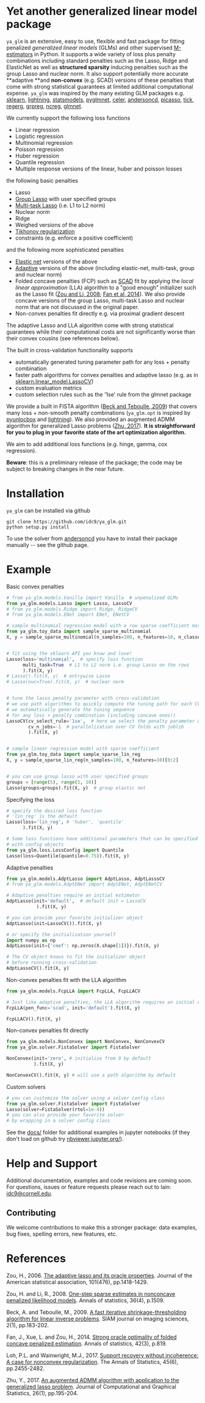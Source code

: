# Yet another generalized linear model package



`ya_glm` is an extensive, easy to use, flexible and fast package for fitting penalized *generalized linear models* (GLMs) and other supervised [M-estimators](https://en.wikipedia.org/wiki/M-estimator) in Python. It supports a wide variety of loss plus penalty combinations including standard penalties such as the Lasso, Ridge and ElasticNet as well as **structured sparsity** inducing penalties such as the group Lasso and nuclear norm. It also support potentially more accurate **adaptive **and **non-convex** (e.g. SCAD) versions of these penalties that come with strong statistical guarantees at limited additional computational expense. `ya_glm` was inspired by the many existing GLM packages e.g. [sklearn](https://scikit-learn.org/stable/), [lightning](https://github.com/scikit-learn-contrib/lightning), [statsmodels](https://www.statsmodels.org/), [pyglmnet](https://github.com/glm-tools/pyglmnet), [celer](https://github.com/mathurinm/celer), [andersoncd](https://github.com/mathurinm/andersoncd), [picasso](https://github.com/jasonge27/picasso), [tick](https://github.com/X-DataInitiative/tick), [regerg](https://github.com/regreg/regreg), [grpreg](https://github.com/pbreheny/grpreg), [ncreg](https://cran.r-project.org/web/packages/ncvreg/index.html), [glmnet](https://glmnet.stanford.edu/articles/glmnet.html).


We currently support the following loss functions

- Linear regression
- Logistic regression
- Multinomial regression
- Poisson regression
- Huber regression
- Quantile regression
- Multiple response versions of the linear, huber and poisson losses

the following basic penalties

- Lasso
- [Group Lasso](https://rss.onlinelibrary.wiley.com/doi/pdfdirect/10.1111/j.1467-9868.2005.00532.x?casa_token=wN_F5iYwNK4AAAAA:4PVnAz4icP5hR9FIRviV0zqnp_QAibv55uYkptKQKezvDoqtMzrSpFyHh15lL4IO1yFJ3Sfl4OwOuA) with user specified groups
- [Multi-task Lasso](https://scikit-learn.org/stable/modules/generated/sklearn.linear_model.MultiTaskLasso.html#sklearn.linear_model.MultiTaskLasso) (i.e. L1 to L2 norm)
- Nuclear norm
- Ridge
- Weighed versions of the above
- [Tikhonov regularization](https://en.wikipedia.org/wiki/Tikhonov_regularization#Tikhonov_regularization)
- constraints (e.g. enforce a positive coefficient)

and the following more sophisticated penalties

- [Elastic net](https://scikit-learn.org/stable/modules/generated/sklearn.linear_model.ElasticNet.html) versions of the above
- [Adaptive](http://users.stat.umn.edu/~zouxx019/Papers/adalasso.pdf) versions of the above (including elastic-net, multi-task, group and nuclear norm)
- Folded concave penalties (FCP) such as [SCAD](https://fan.princeton.edu/papers/01/penlike.pdf) fit by applying the *local linear approximation* (LLA) algorithm to a "good enough" initializer such as the Lasso fit ([Zou and Li, 2008](http://www.personal.psu.edu/ril4/research/AOS0316.pdf); [Fan et al, 2014](https://www.ncbi.nlm.nih.gov/pmc/articles/PMC4295817/)). We also provide concave versions of the group Lasso, multi-task Lasso and nuclear norm that are not discussed in the original paper.
- Non-convex penalties fit directly e.g. via proximal gradient descent

The adaptive Lasso and LLA algorithm come with strong statistical guarantees while their computational costs are not significantly worse than their convex cousins (see references below).

The built in cross-validation functionality supports

- automatically generated tuning parameter path for any loss + penalty combination
- faster path algorithms for convex penalties and adaptive lasso (e.g. as in [sklearn.linear_model.LassoCV](https://scikit-learn.org/stable/modules/generated/sklearn.linear_model.LassoCV.html))
- custom evaluation metrics
- custom selection rules such as the '1se' rule from the glmnet package

We provide a built in FISTA algorithm ([Beck and Teboulle, 2009](https://epubs.siam.org/doi/pdf/10.1137/080716542?casa_token=cjyK5OxcbSoAAAAA:lQOp0YAVKIOv2-vgGUd_YrnZC9VhbgWvZgj4UPbgfw8I7NV44K82vbIu0oz2-xAACBz9k0Lclw)) that covers many loss + non-smooth penalty combinations (`ya_glm.opt` is inspired by [pyunlocbox](https://github.com/epfl-lts2/pyunlocbox) and [lightning](https://github.com/scikit-learn-contrib/lightning)). We also provided an augmented ADMM algorithm for generalized Lasso problems ([Zhu, 2017](https://www.tandfonline.com/doi/full/10.1080/10618600.2015.1114491)). **It is straightforward for you to plug in your favorite state of the art optimization algorithm.**

We aim to add additional loss functions (e.g. hinge, gamma, cox regression).

 **Beware**: this is a preliminary release of the package; the code may be subject to breaking changes in the near future.


# Installation
`ya_glm` can be installed via github
```
git clone https://github.com/idc9/ya_glm.git
python setup.py install
```

To use the solver from [andersoncd](https://github.com/mathurinm/andersoncd) you have to install their package manually -- see the github page.


# Example

Basic convex penalties

```python
# from ya_glm.models.Vanilla import Vanilla  # unpenalized GLMs
from ya_glm.models.Lasso import Lasso, LassoCV
# from ya_glm.models.Ridge import Ridge, RidgeCV
# from ya_glm.models.ENet import ENet, ENetCV

# sample multinomial regression model with a row sparse coefficient matrix
from ya_glm.toy_data import sample_sparse_multinomial
X, y = sample_sparse_multinomial(n_samples=100, n_features=10, n_classes=3)[0:2]


# fit using the sklearn API you know and love!
Lasso(loss='multinomial',  # specify loss function
      multi_task=True  # L1 to L2 norm i.e. group Lasso on the rows
      ).fit(X, y)
# Lasso().fit(X, y)  # entrywise Lasso
# Lasso(nuc=True).fit(X, y)  # nuclear norm


# tune the lasso penalty parameter with cross-validation
# we use path algorithms to quickly compute the tuning path for each CV fold
# we automatically generate the tuning sequence
# for any loss + penalty combination (including concave ones!)
LassoCV(cv_select_rule='1se',  # here we select the penalty parameter with the 1se rule
        cv_n_jobs=-1  # parallelization over CV folds with joblib
        ).fit(X, y)


# sample linear regression model with sparse coefficient
from ya_glm.toy_data import sample_sparse_lin_reg
X, y = sample_sparse_lin_reg(n_samples=100, n_features=10)[0:2]


# you can use group lasso with user specified groups
groups = [range(5), range(5, 10)]
Lasso(groups=groups).fit(X, y)  # group elastic net
```

Specifying the loss

```python
# specify the desired loss function
# 'lin_reg' is the default
Lasso(loss='lin_reg', # 'huber', 'quantile'
      ).fit(X, y)

# Some loss functions have additional parameters that can be specified
# with config objects
from ya_glm.loss.LossConfig import Quantile
Lasso(loss=Quantile(quantile=0.75)).fit(X, y)
```

Adaptive penalties

```python
from ya_glm.models.AdptLasso import AdptLasso, AdptLassoCV
# from ya_glm.models.AdptENet import AdptENet, AdptENetCV

# Adaptive penalties require an initial estimator
AdptLasso(init='default',  # default init = LassoCV
           ).fit(X, y)

# you can provide your favorite initializer object
AdptLasso(init=LassoCV()).fit(X, y)

# or specify the initialization yourself
import numpy as np
AdptLasso(init={'coef': np.zeros(X.shape[1])}).fit(X, y)

# The CV object knows to fit the initializer object
# before running cross-validation
AdptLassoCV().fit(X, y)
```

Non-convex penalties fit with the LLA algorithm

```python
from ya_glm.models.FcpLLA import FcpLLA, FcpLLACV

# Just like adaptive penalties, the LLA algorithm requires an initial estimator
FcpLLA(pen_func='scad', init='default').fit(X, y)

FcpLLACV().fit(X, y)
```

Non-convex penalties fit directly

```python
from ya_glm.models.NonConvex import NonConvex, NonConvexCV
from ya_glm.solver.FistaSolver import FistaSolver

NonConvex(init='zero', # initialize from 0 by default
          ).fit(X, y)

NonConvexCV().fit(X, y) # will use a path algorithm by default
```

Custom solvers

```python
# you can customize the solver using a solver config class
from ya_glm.solver.FistaSolver import FistaSolver
Lasso(solver=FistaSolver(rtol=1e-4))
# you can also provide your favorite solver
# by wrapping in a solver config class
```


See the [docs/](docs/) folder for additional examples in jupyter notebooks (if they don't load on github try [nbviewer.jupyter.org/](https://nbviewer.jupyter.org/)).


# Help and Support

Additional documentation, examples and code revisions are coming soon.
For questions, issues or feature requests please reach out to Iain:
idc9@cornell.edu.



## Contributing

We welcome contributions to make this a stronger package: data examples,
bug fixes, spelling errors, new features, etc.


# References


Zou, H., 2006. [The adaptive lasso and its oracle properties](http://users.stat.umn.edu/~zouxx019/Papers/adalasso.pdf). Journal of the American statistical association, 101(476), pp.1418-1429.

Zou, H. and Li, R., 2008. [One-step sparse estimates in nonconcave penalized likelihood models](http://www.personal.psu.edu/ril4/research/AOS0316.pdf). Annals of statistics, 36(4), p.1509.

Beck, A. and Teboulle, M., 2009. [A fast iterative shrinkage-thresholding algorithm for linear inverse problems](https://epubs.siam.org/doi/pdf/10.1137/080716542?casa_token=cjyK5OxcbSoAAAAA:lQOp0YAVKIOv2-vgGUd_YrnZC9VhbgWvZgj4UPbgfw8I7NV44K82vbIu0oz2-xAACBz9k0Lclw). SIAM journal on imaging sciences, 2(1), pp.183-202.

Fan, J., Xue, L. and Zou, H., 2014. [Strong oracle optimality of folded concave penalized estimation](https://www.ncbi.nlm.nih.gov/pmc/articles/PMC4295817/). Annals of statistics, 42(3), p.819.

Loh, P.L. and Wainwright, M.J., 2017. [Support recovery without incoherence: A case for nonconvex regularization](https://projecteuclid.org/journals/annals-of-statistics/volume-45/issue-6/Support-recovery-without-incoherence-A-case-for-nonconvex-regularization/10.1214/16-AOS1530.pdf). The Annals of Statistics, 45(6), pp.2455-2482.


Zhu, Y., 2017. [An augmented ADMM algorithm with application to the generalized lasso problem](https://www.tandfonline.com/doi/full/10.1080/10618600.2015.1114491). Journal of Computational and Graphical Statistics, 26(1), pp.195-204.